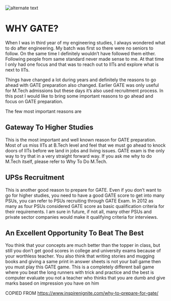 ![alternate text](https://www.jagranjosh.com/imported/images/E/Articles/GATE-2020-Details.jpg)
# WHY GATE?
When I was in third year of my engineering studies, I always wondered what to do after engineering. My batch was first so there were no seniors to follow. On the same time I definitely wouldn’t have followed them either. Following people from same standard never made sense to me. At that time I only had one focus and that was to reach out to IITs and explore what is next to IITs.

Things have changed a lot during years and definitely the reasons to go ahead with GATE preparation also changed. Earlier GATE was only useful for M.Tech admissions but these days it’s also used recruitment process. In this post I would like to bring some important reasons to go ahead and focus on GATE preparation.

The few most important reasons are

## Gateway To Higher Studies
This is the most important and well known reason for GATE preparation. Most of us miss IITs at B.Tech level and feel that we must go ahead to knock doors of IITs before we land in jobs and living issues. GATE exam is the only way to try that in a very straight forward way. If you ask me why to do M.Tech itself, please refer to Why To Do M.Tech.

## UPSs Recruitment
This is another good reason to prepare for GATE. Even if you don’t want to go for higher studies, you need to have a good GATE score to get into many PSUs, you can refer to PSUs recruiting through GATE Exam. In 2012 as many as four PSUs considered GATE score as basic qualification criteria for their requirements. I am sure in future, if not all, many other PSUs and private sector companies would make it qualifying criteria for interviews.

## An Excellent Opportunity To Beat The Best
You think that your concepts are much better than the topper in class, but still you don’t get good scores in college and university exams because of your worthless teacher. You also think that writing stories and mugging books and giving a same print in answer sheets is not your ball game then you must play this GATE game. This is a completely different ball game where you beat the long runners with trick and practice and the best is computer evaluate you not a teacher who thinks that you are dumb and give marks based on impression you have on him

COPIED FROM https://www.inspirenignite.com/why-to-prepare-for-gate/




